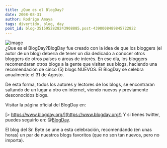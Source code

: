```yaml
---
title: ¿Que es el BlogDay?
date: 2008-08-31
author: Rodrigo Amaya
tags: divertido, blog, day
post_id: blog-3515952828243908885.post-4390008489845722822
---
```


![image](https://www.blogday.org/images/badge_blue.gif)    
¿Que es el BlogDay?BlogDay fue creado con la idea de que los bloggers (el autor de un blog) debería de tener un día dedicado a conocer otros bloggers de otros países o áreas de interés. En ese día, los bloggers recomendaran otros blogs a la gente que visitan sus blogs, haciendo una recomendación de cinco (5) blogs NUEVOS. El BlogDay se celebra anualmente el 31 de Agosto.

De esta forma, todos los autores y lectores de los blogs, se encontraran saltando de un lugar a otro en internet, viendo nuevos y previamente desconocidos blogs.

Visitar la página oficial del BlogDay en:

[> https://www.blogday.org/](https://www.blogday.org/) Y
si tienes twitter, puedes seguirlo en: @[BlogDay](https://twitter.com/blogday).

El blog del Sr. Byte se une a esta celebración, recomendando (en unas horas) un par de nuestros blogs favoritos (que no son tan nuevos, pero no importa).